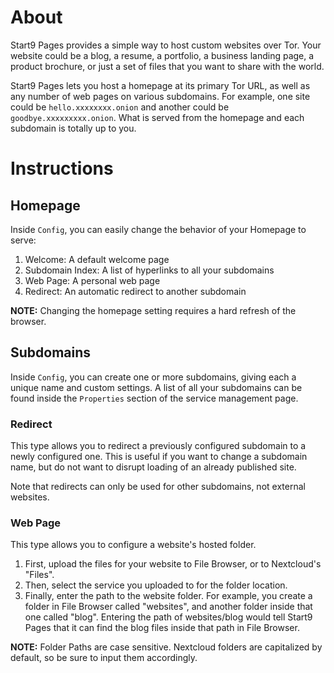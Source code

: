 # About

Start9 Pages provides a simple way to host custom websites over Tor. Your website could be a blog, a resume, a portfolio, a business landing page, a product brochure, or just a set of files that you want to share with the world.

Start9 Pages lets you host a homepage at its primary Tor URL, as well as any number of web pages on various subdomains. For example, one site could be `hello.xxxxxxxx.onion` and another could be `goodbye.xxxxxxxxx.onion`. What is served from the homepage and each subdomain is totally up to you.

# Instructions

## Homepage

Inside `Config`, you can easily change the behavior of your Homepage to serve:

   1. Welcome: A default welcome page
   1. Subdomain Index: A list of hyperlinks to all your subdomains
   1. Web Page: A personal web page
   1. Redirect: An automatic redirect to another subdomain

**NOTE:** Changing the homepage setting requires a hard refresh of the browser.

## Subdomains

Inside `Config`, you can create one or more subdomains, giving each a unique name and custom settings. A list of all your subdomains can be found inside the `Properties` section of the service management page.

### Redirect

This type allows you to redirect a previously configured subdomain to a newly configured one. This is useful if you want to change a subdomain name, but do not want to disrupt loading of an already published site.

Note that redirects can only be used for other subdomains, not external websites.

### Web Page

This type allows you to configure a website's hosted folder.

1. First, upload the files for your website to File Browser, or to Nextcloud's "Files".
1. Then, select the service you uploaded to for the folder location.
1. Finally, enter the path to the website folder. For example, you create a folder in File Browser called "websites", and another folder inside that one called "blog". Entering the path of websites/blog would tell Start9 Pages that it can find the blog files inside that path in File Browser.

**NOTE:** Folder Paths are case sensitive. Nextcloud folders are capitalized by default, so be sure to input them accordingly.

